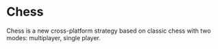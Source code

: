 # Chess

Chess is a new cross-platform strategy based on classic chess with two modes: multiplayer, single player.
